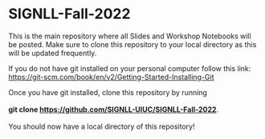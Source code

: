# SIGNLL-Fall-2022

This is the main repository where all Slides and Workshop Notebooks will be posted. Make sure to clone this repository to your local directory as this will be updated frequently.

If you do not have git installed on your personal computer follow this link: https://git-scm.com/book/en/v2/Getting-Started-Installing-Git

Once you have git installed, clone this repository by running <br /><br /> **git clone https://github.com/SIGNLL-UIUC/SIGNLL-Fall-2022**. <br /><br />
You should now have a local directory of this repository!
